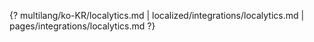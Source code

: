 {? multilang/ko-KR/localytics.md | localized/integrations/localytics.md | pages/integrations/localytics.md ?}
